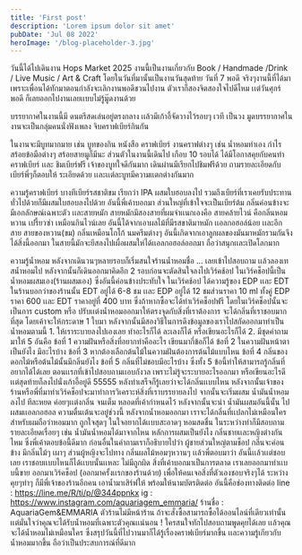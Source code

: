 ```yaml
---
title: 'First post'
description: 'Lorem ipsum dolor sit amet'
pubDate: 'Jul 08 2022'
heroImage: '/blog-placeholder-3.jpg'
---
```

วันนี้ได้ไปเดินงาน Hops Market 2025 งานนี้เป็นงานเกี่ยวกับ Book / Handmade /Drink / Live Music / Art & Craft  โดยในวันที่มานั้นเป็นงานวันสุดท้าย วันที่ 7 พอดี จริงๆงานนี้ที่ได้มาเพราะเพื่อนได้ทักมาตอนกำลังจะเลิกงานพอดีชวนไปงาน ตัวเราก็สองจิตสองใจไปดีไหม เเต่วันศุกร์พอดี ก็เลยออกไปงานเลยเเบบไม่รู้มู๊ดงานด้วย 

บรรยากาศในงานนี้มี ดนตรีสดเล่นอยู่ตรงกลาง เเล้วมีเก้าอี้จัดวางไว้รอบๆ เวที เป็นวง มูดบรรยากาศในงานจะเป็นกลุ่มคนนั่งฟังเพลง จิบคราฟเบียร์กินกัน 

ในงานจะมีบูทมากมาย เช่น บูทของกิน หนังสือ คราฟเบียร์ งานคราฟต่างๆ เช่น น้ำหอมทำเอง กำไร สร้อยข้อมือต่างๆ สร้อยสายมูก็มีนะ 
ส่วนตัวในงานนี้เดินไป เกือบ 10 รอบได้ ได้มีโอกาสคุยกับคนทำคราฟเบียร์ เเละ ชิมเบียร์ฟรี เจ้าของบูทใจดีกันมาก เดินผ่านมีเรียกไปชิมฟรีด้วย 
ถามรายละเอียดกับเบียร์พี่ๆก็ตอบให้ ระเอียดด้วย เเละเเต่ละบูทมีความเเตกต่างกันมาก 

ความรู้คราฟเบียร์ 
บางทีเบียร์รสชาติขม เรียกว่า IPA ผสมใบฮอบลงไป รวมถึงเบียร์ที่เราเคยรับประทานทั่วไปด้วยก็มีผสมใบฮอบลงไปด้วย อันนี้พี่เค้าบอกมา ส่วนใหญ่ที่เข้าใจจะเป็นเบียร์ต้ม กลิ่นค่อนข้างจะมีเอกลักษณ์เฉพาะตัว เเละสายหมัก สายหมักมีสองสายที่ผมจำเเนกเองคือ สายคล้ายไวน์ คือกลิ่นหอม หวาน เปรี้ยวซ่า เหมือนกินไวน์เลย อันนี้ได้จากเอาผลไม้ที่มีรสขาติมาหมัก  เเอลกอฮอล์น้อย เเละอีกสาย สายของหวาน(ขม) กลิ่นเหมือนโกโก้ นมครีมต่างๆ อันนี้เกิดจากเอาลูกผลของมันมาหมักรวมกันจึงได้สิ่งนี้ออกมา ในสายนี้มักจะยีสลงไปเผื่อผสมให่ได้เเอลกอฮอล์ออกมา ถือว่าสนุกเเละเปิดโลกมาก 

ความรู้น้ำหอม
หลังจากเดินวนๆหลายรอบก็เริ่มสนใจร้านน้ำหอมชื่อ ... เลยเข้าไปสอบถาม เเล้วลองเทสน้ำหอมไป หลังจากนั้นก็เดินออกมาคิดอีก 2 รอบก่อนจะตัดสินใจลงไปเวิร์คช้อป
ในเวิร์คช็อปนี้เป็น น้ำหอมผสมเอง(ร้านผสมเอง) ซึ่งอันนี้ค่อนข้างประทับใจ ในเวิร์คช้อป ได้ความรู้ของ EDP เเละ EDT ในร้านบอกว่าของร้านนั้น EDT อยู๋ได้ 6-8 ชม เเละ EDP อยู่ได้ 12 ชมส่วนราคา 10 ml ทั้งคู๋ EDP ราคา 600 เเละ EDT ราคาอยู่ที่ 400 บาท ซึ่งถ้าหากซื้อจะได้ทำเวิร์คช็อปฟรี โดยในเวิร์คช็อปนั้นจะเป็นการ custom หรือ ปรับเเต่งน้ำหอมออกมาให้ตรงจุดกับสิ่งที่เราต้องการ จะได้กลิ่นที่เราชอบมากที่สุด  โดยเค้าจะให้กระดาษ 1 ใบมา หลังจากนั้นมีสองวิธีในการดึงข้อมูลของเราไปสกัดออกมาทำเป็นน้ำหอมตามนี้ 1. ให้เราระบายลงไปเองเลย ทำอะไรก็ได้ ละเลงก็ได้ หรือเขียนอะไรก็ได้ 
2. มีชุดคำถามมาให้ 5 อันคือ
    ข้อที่ 1 ความฝันหรือสิ่งที่อยากทำคืออะไร เขียนมากี่ข้อก็ได้ 
    ข้อที่ 2 ในความฝันหน้าตาเป็นยังไง มีอะไรบ้าง 
    ข้อที่ 3 หากต้องเลือกต้นไม้ในความฝันต้องการต้นไม้แบบไหน 
    ข้อที่ 4 กลิ่นของดอกไม้หรือต้นไม้นั้นมีกลิ่นยังไง 
    ข้อที่ 5 กลิ่นที่ไม่ชอบมีอะไรบ้าง
ซึ่งทั้ง 5 ข้อนี้ทำให้สามารถรู้กลิ่นที่อยากได้ได้เลย 
ตอนเเรกที่เข้าไปสอบถามเเอบกังวล เพราะไม่รู้จะระบายอะไรออกมา หรือเขียนอะไรดี เเต่สุดท้ายก็ลงไปนั่งเก้าอี้อยู่ดี 55555 หลังทำเสร็จก็รู้เลยว่าจะได้กลิ่นเเบบไหน หลังจากนั้นเจ้าของร้านหรือพี่ที่มาทำเวิร์คช็อปจะมาทำการวิเคราะห์สิ่งที่เราบรรยายลงไป จากนั้นจะเริ่มผสม น้ำมันน้ำหอมลงไป ทีละหยด ค่อยๆเเต่งกลิ่น จนเต็ม หลอดที่เค้ากำหนดไว้ หลังจากนั้นจะนำ น้ำมันผสมอันนี้นั้น ไปผสมเเอลกอฮอล ความตื่นเต้นจะอยู๋ช่วงนี้ หลังจากน้ำหอมออกมา เราจะได้กลิ่นที่เเปลกไม่เหมือนใคร สำหรับผมถือว่าหอมมาก ถูกใจสุดๆ ในใจอยากได้เเบบสะอาดๆ หอมสดชื่น 
ในระหว่างทำก็มีสอบถามรายละเอียดเรื่อยๆ เช่น น้ำมันน้ำหอมได้มาจากไหน หลักการผสมเป็นยังไง กลิ่นชายเเละหญิงต่างกันไหม ซึ่งพี่เค้าตอบข้อนี้ดีมาก ก่อนอื่นในคำถามเราก็อธิบายไปว่า ผู้ชายส่วนใหญ่ตามช็อป กลิ่นจะค่อนข้าง มีกลิ่นไม้ๆ เผาๆ ส่วนผู้หญิงจะไปทาง กลิ่นผลไม้หอมๆหวานๆ เเล้วพี่ตอบมาว่า อันนี้เเล้วเเต่ชอบเลย เราชอบเเบบไหนก็ได้เเบบนั้นเเหละ ไม่มีถูกผิด สิ่งที่เค้าบอกมาเป็นการตลาด เราเลยออกมาทำเเบบนี้ขาย ออกมาเวิร์คช็อป (ออกมาครั้งเเรกของร้านด้วย) เพื่อให้คนเจอสิ่งที่ตัวเองชอบจริงๆได้ ระหว่างคุยๆทำๆ ก็มีพี่เจ้าของร้านอีกคน เอาน้ำมาเสิร์ฟให้ พร้อมให้นามบัตรติดต่อ อันนี้คือช่องทางติดต่อ 
line :  https://line.me/R/ti/p/@344ppnkx
ig : https://www.instagram.com/aquariagem_emmaria/
ร้านชื่อ : AquariaGem&EMMARIA 
ตัวร้านไม่มีหน้าร้าน ถ้าจะสั่งซื้อสามารถซื้อได้ออนไลน์ที่เดียวเท่านั้น เเต่มั่นใจว่าคุณจะได้รับน้ำหอมที่เฉพาะตัวคุณเเน่นอน !
ใครสนใจทักไปสอบถามพูดคุยได้เลย เเล้วคุณจะได้น้ำหอมไม่เหมือนใคร 
ซึ่งสรุปวันนี้ที่ไปวานมาก็ได้รู้เรื่องคราฟเบียร์มากขึ้น เเละความรู้เกียวกับน้ำหอมมากขึ้น ถือว่าเป็นประสบการณ์ที่ดีมาก